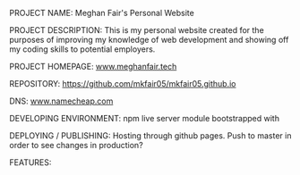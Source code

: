 PROJECT NAME: Meghan Fair's Personal Website

PROJECT DESCRIPTION:
This is my personal website created for the purposes of improving my knowledge of web development and showing off my coding skills to potential employers.

PROJECT HOMEPAGE: www.meghanfair.tech

REPOSITORY: https://github.com/mkfair05/mkfair05.github.io

DNS: www.namecheap.com

DEVELOPING ENVIRONMENT:
    npm live server module
    bootstrapped with 

DEPLOYING / PUBLISHING: 
    Hosting through github pages.
    Push to master in order to see changes in production?


FEATURES:




